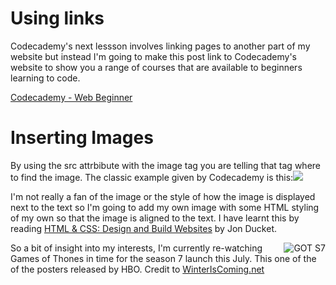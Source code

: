 
<html>
	<head>
		<title>Links and Images</title>
	</head>
	<body>	
	    <h1>Using links</h1>
	  	  <p>Codecademy's next lessson involves linking pages to another part of my website but instead I'm going to make this post link to Codecademy's website to show you a range of courses that are available to beginners learning to code.</p>
	    <a href="https://www.codecademy.com/learn/" target="_blank">Codecademy - Web Beginner</a>
	   <h1>Inserting Images</h1>
	    <p>By using the src attrbibute with the image tag you are telling that tag where to find the image. The classic example given by Codecademy is this:<img src="https://s3.amazonaws.com/codecademy-blog/assets/f3a16fb6.jpg" /></p>
	    <p>I'm not really a fan of the image or the style of how the image is displayed next to the text so I'm going to add my own image with some HTML styling of my own so that the image is aligned to the text. I have learnt this by reading <a href="https://www.amazon.co.uk/d/Books/HTML-CSS-Design-Build-Sites/1118008189" target="_blank">HTML &amp; CSS: Design and Build Websites</a> by Jon Ducket.</p>
	    <p><img src="http://winteriscoming.net/wp-content/blogs.dir/385/files/2017/05/Screen-Shot-2017-05-23-at-1.10.55-PM.jpg" alt="GOT S7" align="right" /> So a bit of insight into my interests, I'm currently re-watching Games of Thones in time for the season 7 launch this July. This one of the of the posters released by HBO. Credit to <a href="www.winteriscoming.net" target="_blank">WinterIsComing.net</a></p>       
	</body>
</html>
